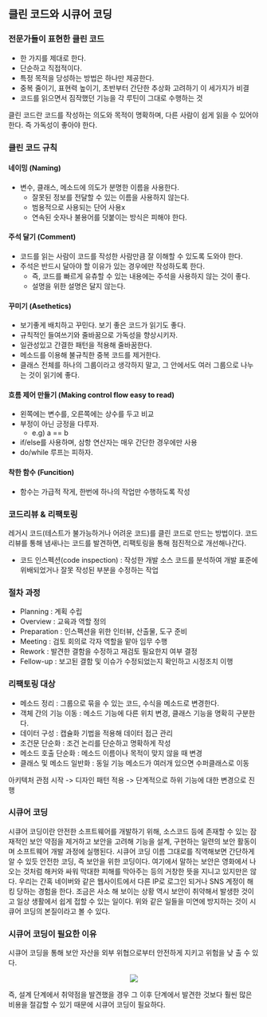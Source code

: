 ## 클린 코드와 시큐어 코딩

### 전문가들이 표현한 클린 코드

- 한 가지를 제대로 한다.
- 단순하고 직접적이다.
- 특정 목적을 당성하는 방법은 하나만 제공한다.
- 중복 줄이기, 표현력 높이기, 초반부터 간단한 추상화 고려하기 이 세가지가 비결
- 코드를 읽으면서 짐작했던 기능을 각 루틴이 그대로 수행하는 것

클린 코드란 코드를 작성하는 의도와 목적이 명확하며, 다른 사람이 쉽게 읽을 수 있어야 한다. 즉 가독성이 좋아야 한다.

### 클린 코드 규칙

#### 네이밍 (Naming)

- 변수, 클래스, 메소드에 의도가 분명한 이름을 사용한다.
    - 잘못된 정보를 전달할 수 있는 이름을 사용하지 않는다.
    - 범용적으로 사용되는 단어 사용x
    - 연속된 숫자나 불용어를 덧붙이는 방식은 피해야 한다.

#### 주석 달기 (Comment)

- 코드를 읽는 사람이 코드를 작성한 사람만큼 잘 이해할 수 있도록 도와야 한다.
- 주석은 반드시 달아야 할 이유가 있는 경우에만 작성하도록 한다.
    - 즉, 코드를 빠르게 유츄할 수 있는 내용에는 주석을 사용하지 않는 것이 좋다.
    - 설명을 위한 설명은 달지 않는다.

#### 꾸미기 (Asethetics)

- 보기좋게 배치하고 꾸민다. 보기 좋은 코드가 읽기도 좋다.
- 규칙적인 들여쓰기와 줄바꿈으로 가독성을 향상시키자.
- 일관성있고 간결한 패턴을 적용해 줄바꿈한다.
- 메소드를 이용해 불규칙한 중복 코드를 제거한다.
- 클래스 전체를 하나의 그룹이라고 생각하지 말고, 그 안에서도 여러 그룹으로 나누는 것이 읽기에 좋다.

#### 흐름 제어 만들기 (Making control flow easy to read)

- 왼쪽에는 변수를, 오른쪽에는 상수를 두고 비교
- 부정이 아닌 긍정을 다루자.
    - e.g) a == b 
- if/else를 사용하며, 삼항 연산자는 매우 간단한 경우에만 사용
- do/while 루프는 피하자.

#### 착한 함수 (Funcition)

- 함수는 가급적 작게, 한번에 하나의 작업만 수행하도록 작성

### 코드리뷰 & 리팩토링 

레거시 코드(테스트가 불가능하거나 어려운 코드)를 클린 코드로 만드는 방법이다. 코드리뷰를 통해 냄새나는 코드를 발견하면, 리팩토링을 통해 점진적으로 개선해나간다.

- 코드 인스펙션(code inspection) : 작성한 개발 소스 코드를 분석하여 개발 표준에 위배되었거나 잘못 작성된 부분을 수정하는 작업

### 절차 과정

- Planning : 계획 수립
- Overview : 교육과 역할 정의
- Preparation : 인스펙션을 위한 인터뷰, 산출물, 도구 준비
- Meeting : 검토 회의로 각자 역할을 맡아 임무 수행
- Rework : 발견한 결함을 수정하고 재검토 필요한지 여부 결정
- Fellow-up : 보고된 결함 및 이슈가 수정되었는지 확인하고 시정조치 이행

### 리팩토링 대상

- 메소드 정리 : 그룹으로 묶을 수 있는 코드, 수식을 메소드로 변경한다.
- 객체 간의 기능 이동 : 메소드 기능에 다른 위치 변경, 클래스 기능을 명확히 구분한다.
- 데이터 구성 : 캡슐화 기법을 적용해 데이터 접근 관리
- 조건문 단순화 : 조건 논리를 단순하고 명확하게 작성
- 메소드 호출 단순화 : 메소드 이름이나 목적이 맞지 않을 때 변경
- 클래스 및 메소드 일반화 : 동일 기능 메소드가 여러개 있으면 수퍼클래스로 이동

아키텍처 관점 시작 -> 디자인 패턴 적용 -> 단계적으로 하위 기능에 대한 변경으로 진행 

### 시큐어 코딩 

시큐어 코딩이란 안전한 소프트웨어를 개발하기 위해, 소스코드 등에 존재할 수 있는 잠재적인 보안 약점을 제거하고 보안을 고려해 기능을 설계, 구현하는 일련의 보안 활동이며 소프트웨어 개발 과정에 실행된다. 시큐어 코딩 이름 그대로를 직역해보면 간단하게 알 수 있듯 안전한 코딩, 즉 보안을 위한 코딩이다. 여기에서 말하는 보안은 영화에서 나오는 것처럼 해커와 싸워 막대한 피해를 막아주는 등의 거창한 뜻을 지니고 있지만은 않다. 우리는 간혹 네이버와 같은 웹사이트에서 다른 IP로 로그인 되거나 SNS 계정이 해킹 당하는 경험을 한다. 조금은 사소 해 보이는 상황 역시 보안이 취약해서 발생한 것이고 일상 생활에서 쉽게 접할 수 있는 일이다. 위와 같은 일들을 미연에 방지하는 것이 시큐어 코딩의 본질이라고 볼 수 있다.

### 시큐어 코딩이 필요한 이유 

시큐어 코딩을 통해 보안 자산을 외부 위협으로부터 안전하게 지키고 위험을 낮 출 수 있다.

<center><img src = "https://user-images.githubusercontent.com/78870076/132207547-d791eb87-8db2-4fbd-abe5-83e9f4ec3db0.png"></center>

즉, 설계 단계에서 취약점을 발견했을 경우 그 이후 단계에서 발견한 것보다 훨씬 많은 비용을 절감할 수 있기 때문에 시큐어 코딩이 필요하다.
